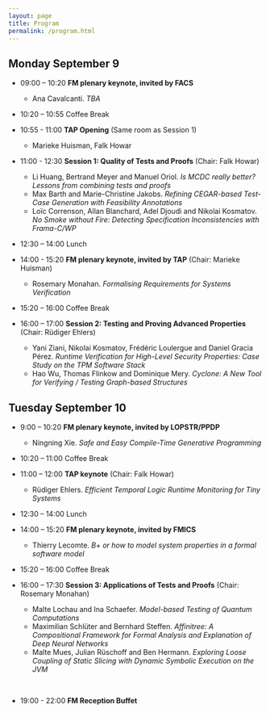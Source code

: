 ```yaml
---
layout: page
title: Program
permalink: /program.html
---
```


## Monday September 9

- 09:00 – 10:20 **FM plenary keynote, invited by FACS**
    - Ana Cavalcanti. *TBA* 

- 10:20 – 10:55 Coffee Break 

- 10:55 - 11:00 **TAP Opening** (Same room as Session 1)
    - Marieke Huisman, Falk Howar 

- 11:00 - 12:30 **Session 1: Quality of Tests and Proofs** (Chair: Falk Howar)

    - Li Huang, Bertrand Meyer and Manuel Oriol. *Is MCDC really better? Lessons from combining tests and proofs*
    - Max Barth and Marie-Christine Jakobs. *Refining CEGAR-based Test-Case Generation with Feasibility Annotations*
    - Loïc Correnson, Allan Blanchard, Adel Djoudi and Nikolai Kosmatov. *No Smoke without Fire: Detecting Specification Inconsistencies with Frama-C/WP*

- 12:30 – 14:00 Lunch

- 14:00 - 15:20 **FM plenary keynote, invited by TAP** (Chair: Marieke Huisman)
    - Rosemary Monahan. *Formalising Requirements for Systems Verification*

- 15:20 – 16:00 Coffee Break

- 16:00 – 17:00 **Session 2: Testing and Proving Advanced Properties** (Chair: Rüdiger Ehlers)

    - Yani Ziani, Nikolai Kosmatov, Frédéric Loulergue and Daniel Gracia Pérez. *Runtime Verification for High-Level Security Properties: Case Study on the TPM Software Stack*
    - Hao Wu, Thomas Flinkow and Dominique Mery. *Cyclone: A New Tool for Verifying / Testing Graph-based Structures*

## Tuesday September 10

- 9:00 – 10:20 **FM plenary keynote, invited by LOPSTR/PPDP**
    - Ningning Xie. *Safe and Easy Compile-Time Generative Programming*

- 10:20 – 11:00 Coffee Break

- 11:00 – 12:00 **TAP keynote** (Chair: Falk Howar)
    - Rüdiger Ehlers. *Efficient Temporal Logic Runtime Monitoring for Tiny Systems*

- 12:30 – 14:00 Lunch

- 14:00 – 15:20 **FM plenary keynote, invited by FMICS** 
    - Thierry Lecomte. *B+ or how to model system properties in a formal software model*

- 15:20 – 16:00 Coffee Break

- 16:00 – 17:30 **Session 3: Applications of Tests and Proofs** (Chair: Rosemary Monahan)

    - Malte Lochau and Ina Schaefer. *Model-based Testing of Quantum Computations*
    - Maximilian Schlüter and Bernhard Steffen. *Affinitree: A Compositional Framework for Formal Analysis and Explanation of Deep Neural Networks*
    - Malte Mues, Julian Rüschoff and Ben Hermann. *Exploring Loose Coupling of Static Slicing with Dynamic Symbolic Execution on the JVM*

<br/>

- 19:00 - 22:00 **FM Reception Buffet**
